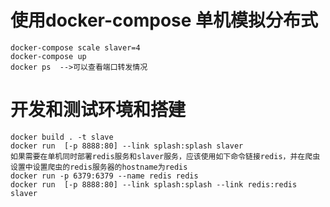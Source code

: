 # 使用docker-compose 单机模拟分布式
    
    
    
    docker-compose scale slaver=4
    docker-compose up
    docker ps  -->可以查看端口转发情况


# 开发和测试环境和搭建 
    docker build . -t slave
    docker run  [-p 8888:80] --link splash:splash slaver
    如果需要在单机同时部署redis服务和slaver服务，应该使用如下命令链接redis，并在爬虫设置中设置爬虫的redis服务器的hostname为redis
    docker run -p 6379:6379 --name redis redis
    docker run  [-p 8888:80] --link splash:splash --link redis:redis slaver
